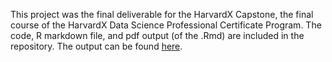 This project was the final deliverable for the HarvardX Capstone, the final course of the HarvardX Data Science Professional Certificate Program. The code, R markdown file, and pdf output (of the .Rmd) are included in the repository. The output can be found [here](Movie-Recommender.pdf).

